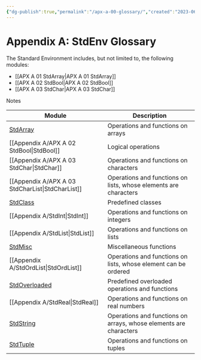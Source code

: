 ```yaml
---
{"dg-publish":true,"permalink":"/apx-a-00-glossary/","created":"2023-06-20T23:37:36.387+07:00","updated":"2023-07-16T22:36:49.423+07:00"}
---
```



# Appendix A: StdEnv Glossary

The Standard Environment includes, but not limited to, the following modules:
- [[APX A 01 StdArray\|APX A 01 StdArray]]
- [[APX A 02 StdBool\|APX A 02 StdBool]]
- [[APX A 03 StdChar\|APX A 03 StdChar]]

Notes 

| Module                                         | Description                                                       |
| ---------------------------------------------- | ----------------------------------------------------------------- |
| [StdArray](APX%20A%2001%20StdArray.md)           | Operations and functions on arrays                                |
| [[Appendix A/APX A 02 StdBool\|StdBool]]                | Logical operations                                                |
| [[Appendix A/APX A 03 StdChar\|StdChar]]                | Operations and functions on characters                            |
| [[Appendix A/APX A 03 StdCharList\|StdCharList]]        | Operations and functions on lists, whose elements are characters  |
| [StdClass](Appendix%20A/stdclass.md)           | Predefined classes                                                |
| [[Appendix A/StdInt\|StdInt]]                  | Operations and functions on integers                              |
| [[Appendix A/StdList\|StdList]]                | Operations and functions on lists                                 |
| [StdMisc](Appendix%20A/StdMisc.md)             | Miscellaneous functions                                           |
| [[Appendix A/StdOrdList\|StdOrdList]]          | Operations and functions on lists, whose element can be ordered   |
| [StdOverloaded](Appendix%20A/stdoverloaded.md) | Predefined overloaded operations and functions                    |
| [[Appendix A/StdReal\|StdReal]]                | Operations and functions on real numbers                          |
| [StdString](Appendix%20A/stdstring.md)         | Operations and functions on arrays, whose elements are characters |
| [StdTuple](Appendix%20A/stdtuple.md)           | Operations and functions on tuples                                |